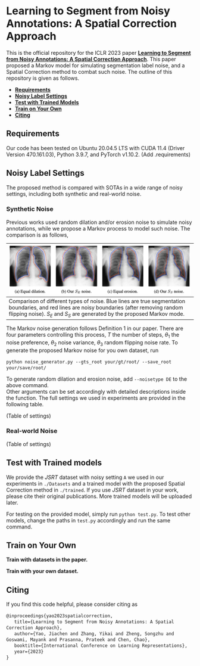 # Learning to Segment from Noisy Annotations: A Spatial Correction Approach

This is the official repository for the ICLR 2023 paper **[Learning to Segment from Noisy Annotations: A Spatial Correction Approach](https://openreview.net/forum?id=Qc_OopMEBnC&referrer=%5BAuthor%20Console%5D(%2Fgroup%3Fid%3DICLR.cc%2F2023%2FConference%2FAuthors%23your-submissions))**. This paper proposed a Markov model for simulating segmentation label noise, and a Spatial Correction method to combat such noise. The outline of this repository is given as follows.

* [**Requirements**](#requirements)
* [**Noisy Label Settings**](#noisy-label-settings)
* [**Test with Trained Models**](#test-with-trained-models)
* [**Train on Your Own**](#train-on-your-own)
* [**Citing**](#citing)

## Requirements

Our code has been tested on Ubuntu 20.04.5 LTS with CUDA 11.4 (Driver Version 470.161.03), Python 3.9.7, and PyTorch v1.10.2. (Add .requirements)

## Noisy Label Settings

The proposed method is compared with SOTAs in a wide range of noisy settings, including both synthetic and real-world noise.

### Synthetic Noise

Previous works used random dilation and/or erosion noise to simulate noisy annotations, while we propose a Markov process to model such noise. The comparison is as follows,

|![fig1](figs/noisetype.png)|
|:---|
|Comparison of different types of noise. Blue lines are true segmentation boundaries, and red lines are noisy boundaries (after removing random flipping noise). $S_E$ and $S_S$ are generated by the proposed Markov mode.|

The Markov noise generation follows Definition 1 in our paper. There are four parameters controlling this process, $T$ the number of steps, $\theta_1$ the noise preference, $\theta_2$ noise variance, $\theta_3$ random flipping noise rate. To generate the proposed Markov noise for you own dataset, run
```
python noise_generator.py --gts_root your/gt/root/ --save_root your/save/root/
```
To generate random dilation and erosion noise, add `--noisetype DE` to the above command.\
Other arguments can be set accordingly with detailed descriptions inside the function. The full settings we used in experiments are provided in the following table.

(Table of settings)

### Real-world Noise

(Table of settings)

## Test with Trained models

We provide the *JSRT* dataset with noisy setting `A` we used in our experiments in `./Datasets` and a trained model with the proposed Spatial Correction method in `./trained`. If you use *JSRT* dataset in your work, please cite their original publications. More trained models will be uploaded later.

For testing on the provided model, simply run `python test.py`. To test other models, change the paths in `test.py` accordingly and run the same command.

## Train on Your Own

**Train with datasets in the paper.**

**Train with your own dataset.**

## Citing

If you find this code helpful, please consider citing as

```
@inproceedings{yao2023spatialcorrection,
   title={Learning to Segment from Noisy Annotations: A Spatial Correction Approach},
   author={Yao, Jiachen and Zhang, Yikai and Zheng, Songzhu and Goswami, Mayank and Prasanna, Prateek and Chen, Chao},
   booktitle={International Conference on Learning Representations},
   year={2023}
}
```



